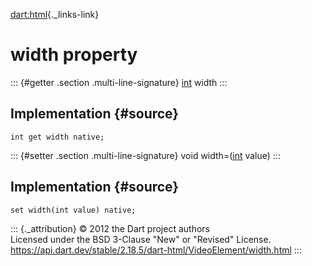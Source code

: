 [dart:html](../../dart-html/dart-html-library){._links-link}

width property
==============

::: {#getter .section .multi-line-signature}
[int](../../dart-core/int-class) width
:::

Implementation {#source}
--------------

``` {.language-dart data-language="dart"}
int get width native;
```

::: {#setter .section .multi-line-signature}
void width=([int](../../dart-core/int-class) value)
:::

Implementation {#source}
--------------

``` {.language-dart data-language="dart"}
set width(int value) native;
```

::: {._attribution}
© 2012 the Dart project authors\
Licensed under the BSD 3-Clause \"New\" or \"Revised\" License.\
<https://api.dart.dev/stable/2.18.5/dart-html/VideoElement/width.html>
:::
